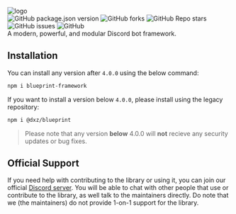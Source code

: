 ![logo](https://siasky.net/EACyoXDqOUO61hZ7-qnF_DZOs7UJuMUjn7HL7eQeD0XQ7A)  
![GitHub package.json version](https://img.shields.io/github/package-json/v/blueprint-js/blueprint?style=flat-square)
![GitHub forks](https://img.shields.io/github/forks/blueprint-js/blueprint?style=flat-square)
![GitHub Repo stars](https://img.shields.io/github/stars/blueprint-js/blueprint?style=flat-square)
![GitHub issues](https://img.shields.io/github/issues/blueprint-js/blueprint?style=flat-square)
![GitHub](https://img.shields.io/github/license/blueprint-js/blueprint?style=flat-square)  
A modern, powerful, and modular Discord bot framework.

## Installation

You can install any version after `4.0.0` using the below command:

```bash
npm i blueprint-framework
```

If you want to install a version below `4.0.0`, please install using the legacy repository:

```bash
npm i @dxz/blueprint
```

> Please note that any version **below** 4.0.0 will **not** recieve any security updates or bug fixes.

## Official Support

If you need help with contributing to the library or using it, you can join our official [Discord server](https://discord.gg/gcH8rPTGhx).
You will be able to chat with other people that use or contribute to the library, as well talk to the maintainers directly. Do note that
we (the maintainers) do not provide 1-on-1 support for the library.
